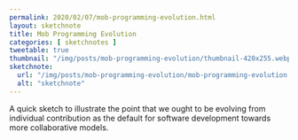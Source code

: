 ```yaml
---
permalink: 2020/02/07/mob-programming-evolution.html
layout: sketchnote
title: Mob Programming Evolution
categories: [ sketchnotes ]
tweetable: true
thumbnail: "/img/posts/mob-programming-evolution/thumbnail-420x255.webp"
sketchnote:
  url: "/img/posts/mob-programming-evolution/mob-programming-evolution.webp"
  alt: "sketchnote"
---
```


A quick sketch to illustrate the point that we ought to be evolving from individual contribution 
as the default for software development towards more collaborative models. 
